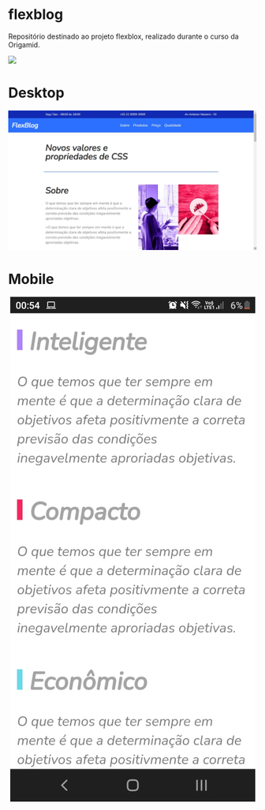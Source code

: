 # flexblog
Repositório destinado ao projeto flexblox, realizado durante o curso da Origamid.

<a href="https://dev-antoniolima.github.io/flexblog/">
<img src="https://img.shields.io/badge/-Acesse%20o%20Site-blue">
</a>         

# Desktop
<p align="center">
<img src="img/prints/flexblod-desktop.jpg">
<p>

# Mobile
<p align="center">
<img src="img/prints/flexblog-mobile.jpeg">
<p>
